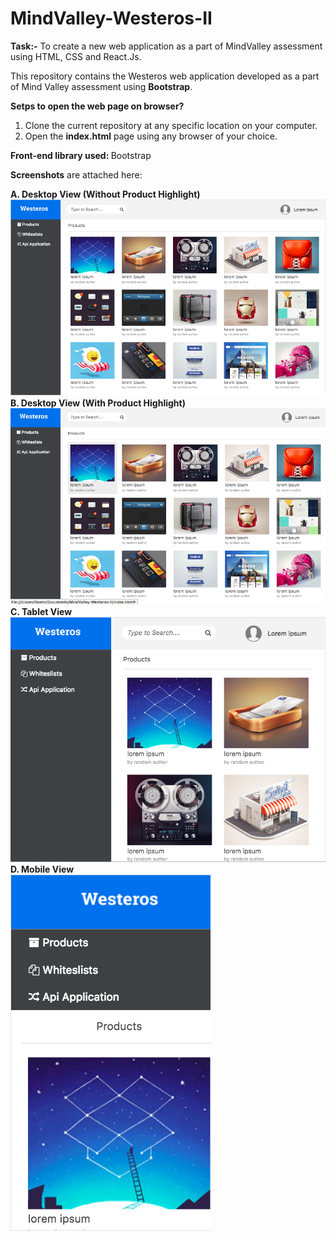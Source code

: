 # MindValley-Westeros-II
<b>Task:-</b> To create a new web application as a part of MindValley assessment using HTML, CSS and React.Js.

This repository contains the Westeros web application developed as a part of Mind Valley assessment using <b>Bootstrap</b>.

<b>Setps to open the web page on browser?</b>
1. Clone the current repository at any specific location on your computer.
2. Open the <b>index.html</b> page using any browser of your choice.


<b> Front-end library used: </b> Bootstrap

<b>Screenshots</b> are attached here:

<b>A. Desktop View (Without Product Highlight)</b><br/>
![](contents/images/screenshots/Desktop-View-Without-Highlight.png)<br/>
<b>B. Desktop View (With Product Highlight)</b><br/>
![](contents/images/screenshots/Desktop-View-With-Highlight.png)<br/>
<b>C. Tablet View</b><br/>
![](contents/images/screenshots/Tablet-View.png)<br/>
<b>D. Mobile View</b><br/>
![](contents/images/screenshots/Mobile-View.png)<br/>
